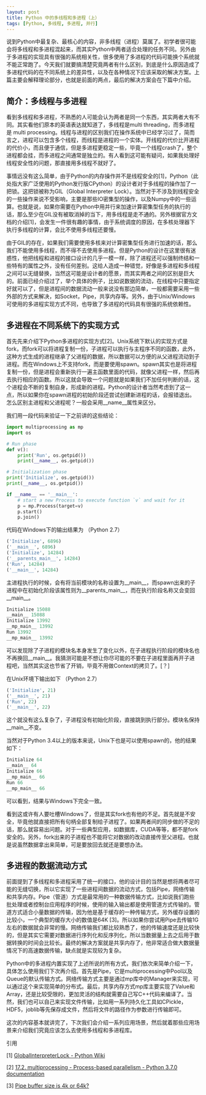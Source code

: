 ```yaml
---
layout: post
title: Python 中的多线程和多进程（上）
tags: [Python, 多线程, 多进程, 并行]
---
```

说到Python中最复杂、最核心的内容，非多线程（进程）莫属了。初学者很可能会将多线程和多进程混起来，而其实Python中两者适合处理的任务不同。另外由于多进程的实现具有很强的系统相关性，很多使用了多进程的代码可能换个系统就不能正常跑了。今天我们就要搞清楚究竟两者有什么区别，到底是什么原因造成了多进程代码的在不同系统上的差异性，以及在各种情况下应该采取的解决方案。上篇主要会解释理论部分，也就是前面的两点，最后的解决方案会在下篇中介绍。

## 简介：多线程与多进程
看到多线程和多进程，不熟悉的人可能会认为两者是同一个东西，其实两者大有不同。其实看他们原本的英语表达就知道了，多线程是multi threading，而多进程是 multi processing。线程与进程的区别我们在操作系统中已经学习过了，简而言之，进程可以包含多个线程，而线程是进程的一个实体。开线程的代价比开进程的代价小，而且便于通信，但是多进程更稳定一些，毕竟一个线程crash了，整个进程都会挂，而多进程之间通常是独立的。有人看到这可能有疑问，如果我处理好线程安全性的问题，那直接用多线程不就好了。

事情远没有这么简单，由于Python的内存操作并不是线程安全的[1]，Python（此处指大家广泛使用的Python发行版CPython）的设计者对于多线程的操作加了一把锁。这把锁被称为GIL（Global Interpreter Lock）。当然对于不涉及到线程安全的一些操作来说不受影响，主要是那些IO密集型的操作，以及Numpy中的一些运算。也就是说，如果你需要在Python中用并行来加速计算密集型任务的执行的话，那么至少在GIL没有被取消掉的当下，用多线程是走不通的。另外根据官方文档的介绍[1]，会发生一件很有趣的事情，由于系统调度的原因，在多核处理器下执行多线程的计算，会比不使用多线程还要慢。

由于GIL的存在，如果我们需要使用多核来对计算密集型任务进行加速的话，那么我们不能使用多线程，而不得不去使用多进程。但是Python的设计在这里很有迷惑性，他把线程和进程的接口设计的几乎一模一样，除了进程还可以强制终结和一些特有的属性之外，没有任何差别。这给人造成一种错觉，好像是多进程和多线程之间可以无缝替换，当然这可能是设计者的愿景，而其实两者之间的区别是巨大的。前面已经介绍过了，举个具体的例子，比如说数据的流动，在线程中只要指定好就可以了，但是进程间的数据流动一般来说没有那边简单，一般都需要采用一些外部的方式来解决，如Socket，Pipe，共享内存等。另外，由于Unix/Windows可使用的多进程实现方式不同，也导致了多进程的代码具有很强的系统依赖性。

## 多进程在不同系统下的实现方式
首先先来介绍下Python多进程的实现方式[2]。Unix系统下默认的实现方式是fork，而fork可以将进程复制一份，子进程可以执行与主程序不同的函数，此外，这种方式生成的进程继承了父进程的数据，所以数据可以方便的从父进程流动到子进程。而在Windows上不支持fork，而是要使用spawn。spawn其实也是将进程复制一份，但是进程会重新执行一遍主函数里面的代码，就像父进程一样，然后再去执行相应的函数。所以这就会导致一个问题就是如果我们不加任何判断的话，这个进程会不断的复制自身，形成新的进程。Python的设计者当然考虑到了这一点，所以如果你在spawn进程的初始阶段还尝试创建新进程的话，会报错退出。怎么区别主进程和父进程呢？一般会采用__name__属性来区分。

我们用一段代码来验证一下之前讲的这些结论：
```py
import multiprocessing as mp
import os

# Run phase
def v():
    print('Run', os.getpid())
    print(__name__, os.getpid())

# Initialization phase
print('Initialize', os.getpid())
print(__name__, os.getpid())

if __name__ == '__main__':
    # start a new Process to execute function `v` and wait for it
    p = mp.Process(target=v)
    p.start()
    p.join()
```

代码在Windows下的输出结果为 （Python 2.7）
```py
('Initialize', 6896)
('__main__', 6896)
('Initialize', 14284)
('__parents_main__', 14284)
('Run', 14284)
('__main__', 14284)
```

主进程执行的时候，会有将当前模块的名称设置为__main__，而spawn出来的子进程中在初始化阶段该属性则为__parents_main__，而在执行阶段名称又会变回__main__。

```py
Initialize 15088
__main__ 15088
Initialize 13992
__mp_main__ 13992
Run 13992
__mp_main__ 13992
```

可以发现除了子进程的模块名本身发生了变化以外，在子进程执行阶段的模块名也不再换回__main__。我猜测可能是不想让你尽可能的不要在子进程里面再开子进程吧，当然其实这也节省了开销，毕竟不用做Context的拷贝了。[？]

在Unix环境下输出如下 （Python 2.7）

```py
('Initialize', 21)
('__main__', 21)
('Run', 22)
('__main__', 22)
```

这个就没有这么复杂了，子进程没有初始化阶段，直接跳到执行部分。模块名保持__main__不变。

当然对于Python 3.4以上的版本来说，Unix下也是可以使用spawn的，他的结果如下：

```py
Initialize 64
__main__ 64
Initialize 66
__mp_main__ 66
Run 66
__mp_main__ 66
```

可以看到，结果与Windows下完全一致。

看到这或许有人要吐槽Windows了，但是其实fork也有他的不足。首先就是不安全，毕竟他就直接把所有句柄全部复制给子进程了。如果两者间的同步做的不足的话，那么就容易出问题。对于一些典型应用，如数据库，CUDA等等，都不是fork 安全的。另外，fork出来的子进程也不能将它对数据的改动直接传至父进程。也就是说虽然数据拿出来简单，可是要放回去就还是要想办法。

## 多进程的数据流动方式
前面提到了多线程和多进程采用了统一的接口，他的设计目的当然是想将两者尽可能的无缝切换，所以它实现了一些进程间数据的流动方式，包括Pipe，网络传输和共享内存。Pipe（管道）方式是最常用的一种数据传输方式，比如说我们跑些批处理或者控制台应用程序的时候，使用的输入输出都是使用管道方式传输的。管道方式适合小量数据的传输，因为他是基于缓存的一种传输方式，另外缓存设置的比较小，一个典型的缓存大小的数值是64K [3]。所以如果你尝试用Pipe去传输1G左右的数据就会非常的慢。网络传输我们都比较熟悉了，他的传输速度还是比较快的，但是其实它需要对数据进行序列化和反序列化，所以当数据量上去之后用于数据转换的时间会比较长。最终的解决方案就是共享内存了，他非常适合做大数据量情况下的高速数据传输，缺点就是实现较为复杂。

Python中的多进程内置实现了上述所说的所有方式，我们依次来简单介绍一下，具体怎么使用我们下次再介绍。首先是Pipe，它是multiprocessing中Pool以及Queue的默认传输方式。网络传输方式主要是通过mp库中的Manager来实现，可以通过这个来实现简单的分布式。最后，共享内存方式mp库主要实现了Value和Array，还是比较受限的，更加灵活的结构就需要自己写C++代码来编译了。当然，我们也可以自己来实现文件传输，比如用一系列持久化工具如CPickle，HDF5，joblib等先保存成文件，然后将文件的路径作为参数进行传输即可。

这次的内容基本就讲完了，下次我们会介绍一系列应用场景，然后就着那些应用场景来介绍我们究竟应该怎么去使用多线程和多进程库。

引用

[1] [GlobalInterpreterLock - Python Wiki](https://wiki.python.org/moin/GlobalInterpreterLock)

[2] [17.2. multiprocessing - Process-based parallelism - Python 3.7.0 documentation](https://docs.python.org/3/library/multiprocessing.html#contexts-and-start-methods)

[3] [Pipe buffer size is 4k or 64k?](https://stackoverflow.com/questions/4624071/pipe-buffer-size-is-4k-or-64k)
